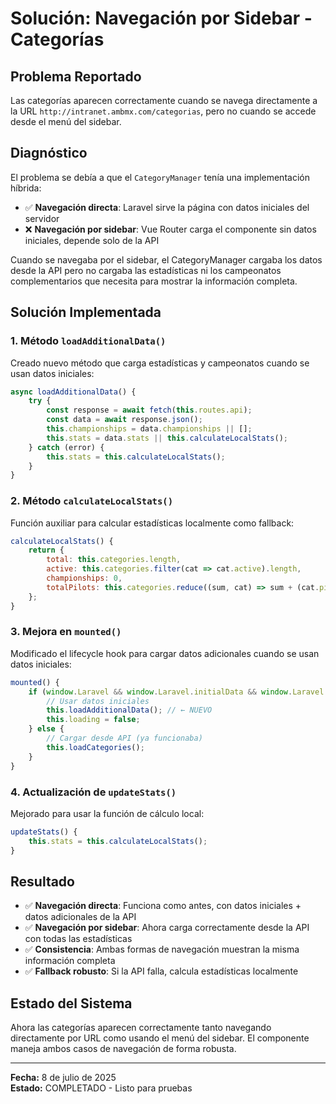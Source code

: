 # Solución: Navegación por Sidebar - Categorías

## Problema Reportado
Las categorías aparecen correctamente cuando se navega directamente a la URL `http://intranet.ambmx.com/categorias`, pero no cuando se accede desde el menú del sidebar.

## Diagnóstico
El problema se debía a que el `CategoryManager` tenía una implementación híbrida:
- ✅ **Navegación directa**: Laravel sirve la página con datos iniciales del servidor
- ❌ **Navegación por sidebar**: Vue Router carga el componente sin datos iniciales, depende solo de la API

Cuando se navegaba por el sidebar, el CategoryManager cargaba los datos desde la API pero no cargaba las estadísticas ni los campeonatos complementarios que necesita para mostrar la información completa.

## Solución Implementada

### 1. Método `loadAdditionalData()`
Creado nuevo método que carga estadísticas y campeonatos cuando se usan datos iniciales:
```javascript
async loadAdditionalData() {
    try {
        const response = await fetch(this.routes.api);
        const data = await response.json();
        this.championships = data.championships || [];
        this.stats = data.stats || this.calculateLocalStats();
    } catch (error) {
        this.stats = this.calculateLocalStats();
    }
}
```

### 2. Método `calculateLocalStats()`
Función auxiliar para calcular estadísticas localmente como fallback:
```javascript
calculateLocalStats() {
    return {
        total: this.categories.length,
        active: this.categories.filter(cat => cat.active).length,
        championships: 0,
        totalPilots: this.categories.reduce((sum, cat) => sum + (cat.pilots_count || 0), 0)
    };
}
```

### 3. Mejora en `mounted()`
Modificado el lifecycle hook para cargar datos adicionales cuando se usan datos iniciales:
```javascript
mounted() {
    if (window.Laravel && window.Laravel.initialData && window.Laravel.initialData.page === 'categories-list') {
        // Usar datos iniciales
        this.loadAdditionalData(); // ← NUEVO
        this.loading = false;
    } else {
        // Cargar desde API (ya funcionaba)
        this.loadCategories();
    }
}
```

### 4. Actualización de `updateStats()`
Mejorado para usar la función de cálculo local:
```javascript
updateStats() {
    this.stats = this.calculateLocalStats();
}
```

## Resultado
- ✅ **Navegación directa**: Funciona como antes, con datos iniciales + datos adicionales de la API
- ✅ **Navegación por sidebar**: Ahora carga correctamente desde la API con todas las estadísticas
- ✅ **Consistencia**: Ambas formas de navegación muestran la misma información completa
- ✅ **Fallback robusto**: Si la API falla, calcula estadísticas localmente

## Estado del Sistema
Ahora las categorías aparecen correctamente tanto navegando directamente por URL como usando el menú del sidebar. El componente maneja ambos casos de navegación de forma robusta.

---
**Fecha:** 8 de julio de 2025  
**Estado:** COMPLETADO - Listo para pruebas
